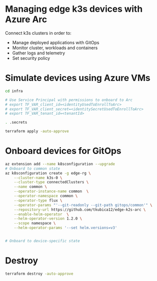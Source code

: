 # Managing edge k3s devices with Azure Arc
Connect k3s clusters in order to:
- Manage deployed applications with GitOps
- Monitor cluster, workloads and containers
- Gather logs and telemetry
- Set security policy

# Simulate devices using Azure VMs

```bash
cd infra

# Use Service Principal with permissions to onboard to Arc
# export TF_VAR_client_id=<identityUsedToEnrollToArc>
# export TF_VAR_client_secret=<identitySecretUsedToEnrollToArc>
# export TF_VAR_tenant_id=<tenantId>

. .secrets

terraform apply -auto-approve
```

# Onboard devices for GitOps

```bash
az extension add --name k8sconfiguration --upgrade
# Onboard to common state
az k8sconfiguration create -g edge-rg \
    --cluster-name k3s-0 \
    --cluster-type connectedClusters \
    --name common \
    --operator-instance-name common  \
    --operator-namespace common \
    --operator-type flux \
    --operator-params "'--git-readonly --git-path gitops/common'" \
    --repository-url https://github.com/tkubica12/edge-k2s-arc \
    --enable-helm-operator  \
    --helm-operator-version 1.2.0 \
    --scope namespace \
    --helm-operator-params '--set helm.versions=v3'


# Onboard to device-specific state
```

# Destroy

```bash
terraform destroy -auto-approve
```